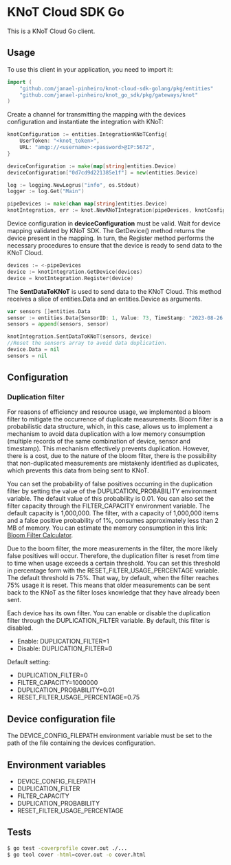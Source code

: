 # KNoT Cloud SDK Go 
This is a KNoT Cloud Go client.

## Usage

To use this client in your application, you need to import it:
```go
import (
    "github.com/janael-pinheiro/knot-cloud-sdk-golang/pkg/entities"
    "github.com/janael-pinheiro/knot_go_sdk/pkg/gateways/knot"
)
```

Create a channel for transmitting the mapping with the devices configuration and instantiate the integration with KNoT:

```go
knotConfiguration := entities.IntegrationKNoTConfig{
    UserToken: "<knot_token>",
	URL: "amqp://<username>:<password>@IP:5672",           
}

deviceConfiguration := make(map[string]entities.Device)
deviceConfiguration["0d7cd9d221385e1f"] = new(entities.Device)

log := logging.NewLogrus("info", os.Stdout)
logger := log.Get("Main")

pipeDevices := make(chan map[string]entities.Device)
knotIntegration, err := knot.NewKNoTIntegration(pipeDevices, knotConfiguration, logger, deviceConfiguration)
```

Device configuration in **deviceConfiguration** must be valid. Wait for device mapping validated by KNoT SDK. The GetDevice() method returns the device present in the mapping. In turn, the Register method performs the necessary procedures to ensure that the device is ready to send data to the KNoT Cloud.

```go
devices := <-pipeDevices
device := knotIntegration.GetDevice(devices)
device = knotIntegration.Register(device)
```

The **SentDataToKNoT** is used to send data to the KNoT Cloud. This method receives a slice of entities.Data and an entities.Device as arguments.

```go
var sensors []entities.Data
sensor := entities.Data{SensorID: 1, Value: 73, TimeStamp: "2023-08-26 20:54:18"}
sensors = append(sensors, sensor)

knotIntegration.SentDataToKNoT(sensors, device)
//Reset the sensors array to avoid data duplication.
device.Data = nil
sensors = nil
```

## Configuration
### Duplication filter
For reasons of efficiency and resource usage, we implemented a bloom filter to mitigate the occurrence of duplicate measurements. Bloom filter is a probabilistic data structure, which, in this case, allows us to implement a mechanism to avoid data duplication with a low memory consumption (multiple records of the same combination of device, sensor and timestamp). This mechanism effectively prevents duplication. However, there is a cost, due to the nature of the bloom filter, there is the possibility that non-duplicated measurements are mistakenly identified as duplicates, which prevents this data from being sent to KNoT.

You can set the probability of false positives occurring in the duplication filter by setting the value of the DUPLICATION_PROBABILITY environment variable. The default value of this probability is 0.01. You can also set the filter capacity through the FILTER_CAPACITY environment variable. The default capacity is 1,000,000. The filter, with a capacity of 1,000,000 items and a false positive probability of 1%, consumes approximately less than 2 MB of memory. You can estimate the memory consumption in this link: [Bloom Filter Calculator](https://hur.st/bloomfilter/).

Due to the boom filter, the more measurements in the filter, the more likely false positives will occur. Therefore, the duplication filter is reset from time to time when usage exceeds a certain threshold. You can set this threshold in percentage form with the RESET_FILTER_USAGE_PERCENTAGE variable. The default threshold is 75%. That way, by default, when the filter reaches 75% usage it is reset. This means that older measurements can be sent back to the KNoT as the filter loses knowledge that they have already been sent. 

Each device has its own filter. You can enable or disable the duplication filter through the DUPLICATION_FILTER variable. By default, this filter is disabled. 
- Enable: DUPLICATION_FILTER=1
- Disable: DUPLICATION_FILTER=0

Default setting:
- DUPLICATION_FILTER=0
- FILTER_CAPACITY=1000000
- DUPLICATION_PROBABILITY=0.01
- RESET_FILTER_USAGE_PERCENTAGE=0.75

## Device configuration file
The DEVICE_CONFIG_FILEPATH environment variable must be set to the path of the file containing the devices configuration.

## Environment variables
- DEVICE_CONFIG_FILEPATH
- DUPLICATION_FILTER
- FILTER_CAPACITY
- DUPLICATION_PROBABILITY
- RESET_FILTER_USAGE_PERCENTAGE


## Tests
```sh
$ go test -coverprofile cover.out ./...
$ go tool cover -html=cover.out -o cover.html
```